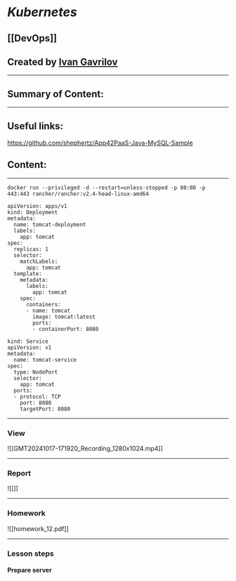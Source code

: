 # ***Kubernetes***

## [[DevOps]]


## Created by [Ivan Gavrilov](https://github.com/ivangavrilov-viii)
---
## Summary of Content:




---
## Useful links:
https://github.com/shephertz/App42PaaS-Java-MySQL-Sample



## Content:
---
```
docker run --privileged -d --restart=unless-stopped -p 80:80 -p 443:443 rancher/rancher:v2.4-head-linux-amd64
```

```
apiVersion: apps/v1
kind: Deployment
metadata:
  name: tomcat-deployment
  labels:
    app: tomcat
spec:
  replicas: 1
  selector:
    matchLabels:
      app: tomcat
  template:
    metadata:
      labels:
        app: tomcat
    spec:
      containers:
      - name: tomcat
        image: tomcat:latest
        ports:
        - containerPort: 8080
```

```
kind: Service
apiVersion: v1
metadata:
  name: tomcat-service
spec:
  type: NodePort
  selector:
    app: tomcat
  ports:
  - protocol: TCP
    port: 8080
    targetPort: 8080
```
---
### View
![[GMT20241017-171920_Recording_1280x1024.mp4]]

---
### Report
![[]]

---
### Homework
![[homework_12.pdf]]

---
### Lesson steps
#### Prepare server
```

```





